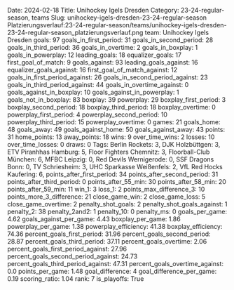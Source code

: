 Date: 2024-02-18
Title: Unihockey Igels Dresden
Category: 23-24-regular-season, teams
Slug: unihockey-igels-dresden-23-24-regular-season
Platzierungsverlauf:23-24-regular-season/teams/unihockey-igels-dresden-23-24-regular-season_platzierungsverlauf.png
team: Unihockey Igels Dresden
goals: 97
goals_in_first_period: 31
goals_in_second_period: 28
goals_in_third_period: 36
goals_in_overtime: 2
goals_in_boxplay: 1
goals_in_powerplay: 12
leading_goals: 18
equalizer_goals: 17
first_goal_of_match: 9
goals_against: 93
leading_goals_against: 16
equalizer_goals_against: 16
first_goal_of_match_against: 12
goals_in_first_period_against: 26
goals_in_second_period_against: 23
goals_in_third_period_against: 44
goals_in_overtime_against: 0
goals_against_in_boxplay: 10
goals_against_in_powerplay: 1
goals_not_in_boxplay: 83
boxplay: 39
powerplay: 29
boxplay_first_period: 3
boxplay_second_period: 18
boxplay_third_period: 18
boxplay_overtime: 0
powerplay_first_period: 4
powerplay_second_period: 10
powerplay_third_period: 15
powerplay_overtime: 0
games: 21
goals_home: 48
goals_away: 49
goals_against_home: 50
goals_against_away: 43
points: 31
home_points: 13
away_points: 18
wins: 9
over_time_wins: 2
losses: 10
over_time_losses: 0
draws: 0
Tags:  Berlin Rockets: 3,  DJK Holzbüttgen: 3,  ETV Piranhhas Hamburg: 5,  Floor Fighters Chemnitz: 3,  Floorball-Club München: 6,  MFBC Leipzig: 0,  Red Devils Wernigerode: 0,  SSF Dragons Bonn: 0,  TV Schriesheim: 3,  UHC Sparkasse Weißenfels: 2,  VfL Red Hocks Kaufering: 6,
points_after_first_period: 34
points_after_second_period: 31
points_after_third_period: 0
points_after_55_min: 30
points_after_58_min: 20
points_after_59_min: 11
win_1: 3
loss_1: 2
points_max_difference_3: 10
points_more_3_difference: 21
close_game_win: 2
close_game_loss: 5
close_game_overtime: 2
penalty_shot_goals: 2
penalty_shot_goals_against: 1
penalty_2: 38
penalty_2and2: 1
penalty_10: 0
penalty_ms: 0
goals_per_game: 4.62
goals_against_per_game: 4.43
boxplay_per_game: 1.86
powerplay_per_game: 1.38
powerplay_efficiency: 41.38
boxplay_efficiency: 74.36
percent_goals_first_period: 31.96
percent_goals_second_period: 28.87
percent_goals_third_period: 37.11
percent_goals_overtime: 2.06
percent_goals_first_period_against: 27.96
percent_goals_second_period_against: 24.73
percent_goals_third_period_against: 47.31
percent_goals_overtime_against: 0.0
points_per_game: 1.48
goal_difference: 4
goal_difference_per_game: 0.19
scoring_ratio: 1.04
rank: 7
is_playoffs: True

